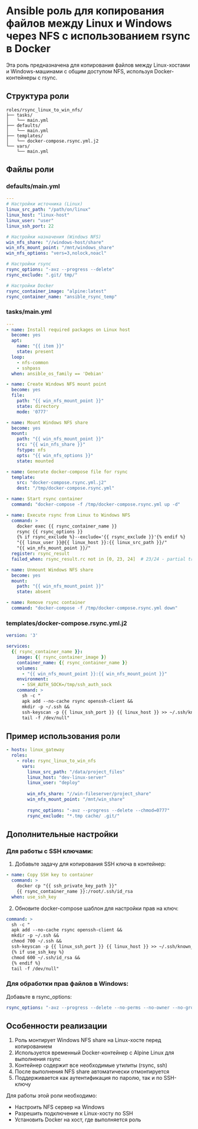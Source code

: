 # Ansible роль для копирования файлов между Linux и Windows через NFS с использованием rsync в Docker

Эта роль предназначена для копирования файлов между Linux-хостами и Windows-машинами с общим доступом NFS, используя Docker-контейнеры с rsync.

## Структура роли

```
roles/rsync_linux_to_win_nfs/
├── tasks/
│   └── main.yml
├── defaults/
│   └── main.yml
├── templates/
│   └── docker-compose.rsync.yml.j2
└── vars/
    └── main.yml
```

## Файлы роли

### defaults/main.yml

```yaml
---
# Настройки источника (Linux)
linux_src_path: "/path/on/linux"
linux_host: "linux-host"
linux_user: "user"
linux_ssh_port: 22

# Настройки назначения (Windows NFS)
win_nfs_share: "//windows-host/share"
win_nfs_mount_point: "/mnt/windows_share"
win_nfs_options: "vers=3,nolock,noacl"

# Настройки rsync
rsync_options: "-avz --progress --delete"
rsync_exclude: ".git/ tmp/"

# Настройки Docker
rsync_container_image: "alpine:latest"
rsync_container_name: "ansible_rsync_temp"
```

### tasks/main.yml

```yaml
---
- name: Install required packages on Linux host
  become: yes
  apt:
    name: "{{ item }}"
    state: present
  loop:
    - nfs-common
    - sshpass
  when: ansible_os_family == 'Debian'

- name: Create Windows NFS mount point
  become: yes
  file:
    path: "{{ win_nfs_mount_point }}"
    state: directory
    mode: '0777'

- name: Mount Windows NFS share
  become: yes
  mount:
    path: "{{ win_nfs_mount_point }}"
    src: "{{ win_nfs_share }}"
    fstype: nfs
    opts: "{{ win_nfs_options }}"
    state: mounted

- name: Generate docker-compose file for rsync
  template:
    src: "docker-compose.rsync.yml.j2"
    dest: "/tmp/docker-compose.rsync.yml"

- name: Start rsync container
  command: "docker-compose -f /tmp/docker-compose.rsync.yml up -d"

- name: Execute rsync from Linux to Windows NFS
  command: >
    docker exec {{ rsync_container_name }} 
    rsync {{ rsync_options }} 
    {% if rsync_exclude %}--exclude='{{ rsync_exclude }}'{% endif %}
    "{{ linux_user }}@{{ linux_host }}:{{ linux_src_path }}/" 
    "{{ win_nfs_mount_point }}/"
  register: rsync_result
  failed_when: rsync_result.rc not in [0, 23, 24]  # 23/24 - partial transfers OK

- name: Unmount Windows NFS share
  become: yes
  mount:
    path: "{{ win_nfs_mount_point }}"
    state: absent

- name: Remove rsync container
  command: "docker-compose -f /tmp/docker-compose.rsync.yml down"
```

### templates/docker-compose.rsync.yml.j2

```yaml
version: '3'

services:
  {{ rsync_container_name }}:
    image: {{ rsync_container_image }}
    container_name: {{ rsync_container_name }}
    volumes:
      - "{{ win_nfs_mount_point }}:{{ win_nfs_mount_point }}"
    environment:
      - SSH_AUTH_SOCK=/tmp/ssh_auth_sock
    command: >
      sh -c "
      apk add --no-cache rsync openssh-client &&
      mkdir -p ~/.ssh &&
      ssh-keyscan -p {{ linux_ssh_port }} {{ linux_host }} >> ~/.ssh/known_hosts &&
      tail -f /dev/null"
```

## Пример использования роли

```yaml
- hosts: linux_gateway
  roles:
    - role: rsync_linux_to_win_nfs
      vars:
        linux_src_path: "/data/project_files"
        linux_host: "dev-linux-server"
        linux_user: "deploy"
        
        win_nfs_share: "//win-fileserver/project_share"
        win_nfs_mount_point: "/mnt/win_share"
        
        rsync_options: "-avz --progress --delete --chmod=0777"
        rsync_exclude: "*.tmp cache/ .git/"
```

## Дополнительные настройки

### Для работы с SSH ключами:

1. Добавьте задачу для копирования SSH ключа в контейнер:

```yaml
- name: Copy SSH key to container
  command: >
    docker cp "{{ ssh_private_key_path }}" 
    {{ rsync_container_name }}:/root/.ssh/id_rsa
  when: use_ssh_key
```

2. Обновите docker-compose шаблон для настройки прав на ключ:

```yaml
command: >
  sh -c "
  apk add --no-cache rsync openssh-client &&
  mkdir -p ~/.ssh &&
  chmod 700 ~/.ssh &&
  ssh-keyscan -p {{ linux_ssh_port }} {{ linux_host }} >> ~/.ssh/known_hosts &&
  {% if use_ssh_key %}
  chmod 600 ~/.ssh/id_rsa &&
  {% endif %}
  tail -f /dev/null"
```

### Для обработки прав файлов в Windows:

Добавьте в rsync_options:
```yaml
rsync_options: "-avz --progress --delete --no-perms --no-owner --no-group"
```

## Особенности реализации

1. Роль монтирует Windows NFS share на Linux-хосте перед копированием
2. Используется временный Docker-контейнер с Alpine Linux для выполнения rsync
3. Контейнер содержит все необходимые утилиты (rsync, ssh)
4. После выполнения NFS share автоматически отмонтируется
5. Поддерживается как аутентификация по паролю, так и по SSH-ключу

Для работы этой роли необходимо:
- Настроить NFS сервер на Windows
- Разрешить подключение к Linux-хосту по SSH
- Установить Docker на хост, где выполняется роль